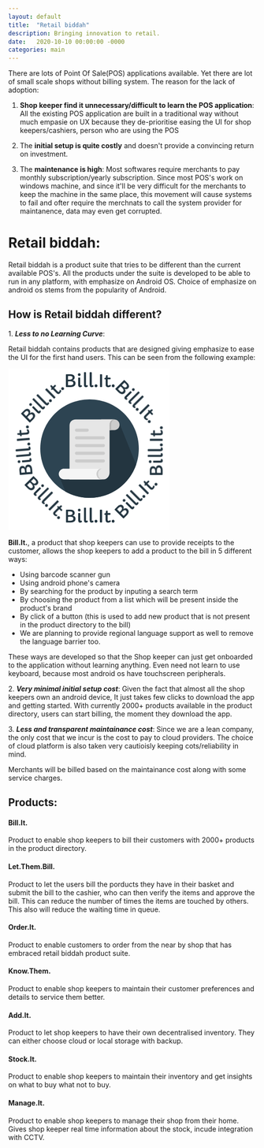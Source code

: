 ```yaml
---
layout: default
title:  "Retail biddah"
description: Bringing innovation to retail.
date:   2020-10-10 00:00:00 -0000
categories: main
---
```


There are lots of Point Of Sale(POS) applications available. Yet there are lot of small scale shops without billing system. The reason for the lack of adoption:
1. **Shop keeper find it unnecessary/difficult to learn the POS application**:
    All the existing POS application are built in a traditional way without much empasie on UX because they de-prioritise easing the UI for shop keepers/cashiers, person who are using the POS

2. The **initial setup is quite costly** and doesn't provide a convincing return on investment.

3. The **maintenance is high**: Most softwares require merchants to pay monthly subscription/yearly subscription. Since most POS's work on windows machine, and since it'll be very difficult for the merchants to keep the machine in the same place, this movement will cause systems to fail and ofter require the merchnats to call the system provider for maintanence, data may even get corrupted.

# **Retail biddah**:

Retail biddah is a product suite that tries to be different than the current available POS's. All the products under the suite is developed to be able to run in any platform, with emphasize on Android OS. Choice of emphasize on android os stems from the popularity of Android.

## How is Retail biddah different?

1\. **_Less to no Learning Curve_**: 

Retail biddah contains products that are designed giving emphasize to ease the UI 
for the first hand users.
 This can be seen from the following example: 

![bill it logo](/images/billit_logo.png) 

**Bill.It.**, a product that shop keepers can use to provide receipts to the customer, allows the shop keepers to add a product to the bill in 5 different ways:
- Using barcode scanner gun
- Using android phone's camera
- By searching for the product by inputing a search term
- By choosing the product from a list which will be present inside the product's brand
- By click of a button (this is used to add new product that is not present in the product directory to the bill)
- We are planning to provide regional language support as well to remove the language barrier too.

These ways are developed so that the Shop keeper can just get onboarded to the application without learning anything. Even need not learn to use keyboard, because most android os have touchscreen peripherals.

2\. **_Very minimal initial setup cost_**: Given the fact that almost all the shop keepers 
own an android device, It just takes few clicks to download the app and getting started. With currently 2000+ products available in the product directory, users can start billing, the moment they download the app.

3\. **_Less and transparent maintainance cost_**: Since we are a lean company, the only cost that we incur is the cost to pay to cloud providers. The choice of cloud platform is also taken very cautioisly keeping cots/reliability in mind.

Merchants will be billed based on the maintainance cost along with some service charges.

## **Products**:

#### Bill.It.
Product to enable shop keepers to bill their customers with 2000+ products in the product directory.

#### Let.Them.Bill.
Product to let the users bill the porducts they have in their basket and submit the bill to the cashier, who can then verify the items and approve the bill.
This can reduce the number of times the items are touched by others. This also will reduce the waiting time in queue.

#### Order.It.
Product to enable customers to order from the near by shop that has embraced retail biddah product suite.

#### Know.Them.
Product to enable shop keepers to maintain their customer preferences and details to service them better.

#### Add.It.    
Product to let shop keepers to have their own decentralised inventory. They can either choose cloud or local storage with backup.

#### Stock.It.    
Product to enable shop keepers to maintain their inventory and get insights on what to buy what not to buy.

#### Manage.It.
Product to enable shop keepers to manage their shop from their home. Gives shop keeper real time information about the stock, incude integration with CCTV.